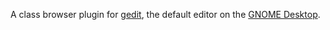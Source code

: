 A class browser plugin for [gedit](http://www.gnome.org/projects/gedit), the default editor on the [GNOME Desktop](http://www.gnome.org).


